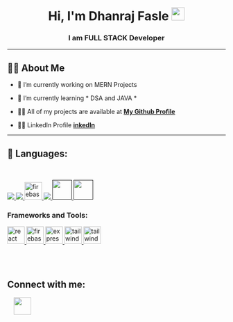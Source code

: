 <h1 align="center">Hi, I'm Dhanraj Fasle <img src="https://raw.githubusercontent.com/MartinHeinz/MartinHeinz/master/wave.gif" width="30px"></h1>
<h3 align="center">I am FULL STACK Developer</h3>

<hr>

## 🙋‍♂️ About Me

- 🔭 I’m currently working on MERN Projects

- 🌱 I’m currently learning * DSA and JAVA *

- 👨‍💻 All of my projects are available at **[My Github Profile](https://github.com/dhanrajfasle)**
- 👨‍💻 LinkedIn Profile   **[inkedIn](https://www.linkedin.com/in/dhanraj-fasle-5b0b1a238?utm_source=share&utm_campaign=share_via&utm_content=profile&utm_medium=android_app)** 
<hr>

## 🚀 Languages:
<br>

<p align="left"> 
    <a href="https://www.w3.org/html/" target="_blank"> <img src="https://img.icons8.com/color/48/000000/html-5.png"/> </a> 
    <a href="https://www.w3schools.com/css/" target="_blank"> <img src="https://img.icons8.com/color/48/000000/css3.png"/> </a> 
    <a href="https://firebase.google.com/" target="_blank" rel="noreferrer"> <img src="https://upload.wikimedia.org/wikipedia/commons/thumb/9/99/Unofficial_JavaScript_logo_2.svg/2048px-Unofficial_JavaScript_logo_2.svg.png" alt="firebase" width="40" height="40"/> </a> 
     <a href="https://www.java.com" target="_blank"> <img src="https://img.icons8.com/color/48/000000/java-coffee-cup-logo.png"/> </a> 
     <a href="" target="_blank"><img src="https://img.icons8.com/color/48/000000/c-programming.png" width="45" height="45"/> </a> 
    <a href="" target="_blank"> <img src="https://img.icons8.com/color/48/000000/c-plus-plus-logo.png" width="45" height="45"/> </a> 



<h3 align="left">Frameworks and Tools:</h3>
    <a href="https://reactjs.org/" target="_blank" rel="noreferrer"> <img src="https://upload.wikimedia.org/wikipedia/commons/thumb/a/a7/React-icon.svg/2300px-React-icon.svg.png" alt="react" width="40" height="40"/> </a> 
    <a href="https://firebase.google.com/" target="_blank" rel="noreferrer"> <img src="https://www.tutorialsteacher.com/Content/images/home/mongodb.svg" alt="firebase" width="40" height="40"/> </a>  
    <a href="https://flutter.dev" target="_blank" rel="noreferrer"> <img src="https://wsofter.ru/wp-content/uploads/2017/12/node-express.png" alt="express" width="40" height="40"/> </a>
    <a href="https://tailwindcss.com/" target="_blank" rel="noreferrer"> <img src="https://www.vectorlogo.zone/logos/tailwindcss/tailwindcss-icon.svg" alt="tailwind" width="40" height="40"/> </a> 
    <a href="https://tailwindcss.com/" target="_blank" rel="noreferrer"> <img src="https://seeklogo.com/images/N/nodejs-logo-FBE122E377-seeklogo.com.png" alt="tailwind" width="40" height="40"/> </a> </a> </p>
</p>


<br/>
<br/>


## Connect with me:
<a href = "https://www.linkedin.com/in/dhanraj-fasle-5b0b1a238"><img src="https://cdn-icons-png.flaticon.com/512/124/124011.png" hspace="15" width="40" height="40"/></a>


</p>
